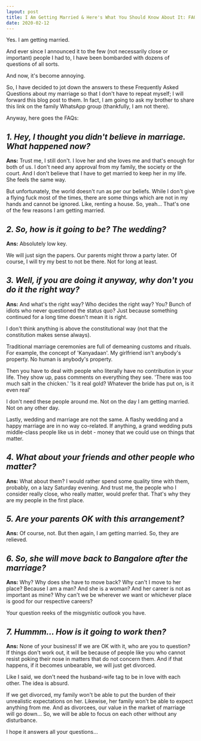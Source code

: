 ```yaml
---
layout: post
title: I Am Getting Married & Here's What You Should Know About It: FAQs About My Marriage
date: 2020-02-12
---
```

Yes. I am getting married.

And ever since I announced it to the few (not necessarily close or important) people I had to, I have been bombarded with dozens of questions of all sorts.

And now, it's become annoying.

So, I have decided to jot down the answers to these Frequently Asked Questions about my marriage so that I don't have to repeat myself; I will forward this blog post to them. In fact, I am going to ask my brother to share this link on the family WhatsApp group (thankfully, I am not there).

Anyway, here goes the FAQs:

## ***1. Hey, I thought you didn't believe in marriage. What happened now?***

**Ans:** Trust me, I still don't. I love her and she loves me and that's enough for both of us. I don't need any approval from my family, the society or the court. And I don't believe that I have to get married to keep her in my life. She feels the same way.

But unfortunately, the world doesn't run as per our beliefs. While I don't give a flying fuck most of the times, there are some things which are not in my hands and cannot be ignored. Like, renting a house. So, yeah... That's one of the few reasons I am getting married.

## ***2. So, how is it going to be? The wedding?***

**Ans:** Absolutely low key. 

We will just sign the papers. Our parents might throw a party later. Of course, I will try my best to not be there. Not for long at least.

## ***3. Well, if you are doing it anyway, why don't you do it the right way?***

**Ans:** And what's the right way? Who decides the right way? You? Bunch of idiots who never questioned the status quo? Just because something continued for a long time doesn't mean it is right. 

I don't think anything is above the constitutional way (not that the constitution makes sense always). 

Traditional marriage ceremonies are full of demeaning customs and rituals. For example, the concept of 'Kanyadaan'. My girlfriend isn't anybody's property. No human is anybody's property.

Then you have to deal with people who literally have no contribution in your life. They show up, pass comments on everything they see. 'There was too much salt in the chicken.' 'Is it real gold? Whatever the bride has put on, is it even real' 

I don't need these people around me. Not on the day I am getting married. Not on any other day.

Lastly, wedding and marriage are not the same. A flashy wedding and a happy marriage are in no way co-related. If anything, a grand wedding puts middle-class people like us in debt - money that we could use on things that matter.

## ***4. What about your friends and other people who matter?***

**Ans:** What about them? I would rather spend some quality time with them, probably, on a lazy Saturday evening. And trust me, the people who I consider really close, who really matter, would prefer that. That's why they are my people in the first place.

## ***5. Are your parents OK with this arrangement?***

**Ans:** Of course, not. But then again, I am getting married. So, they are relieved.

## ***6. So, she will move back to Bangalore after the marriage?***

**Ans:** Why? Why does she have to move back? Why can't I move to her place? Because I am a man? And she is a woman? And her career is not as important as mine? Why can't we be wherever we want or whichever place is good for our respective careers? 

Your question reeks of the misgynistic outlook you have.

## ***7. Hummm... How is it going to work then?***

**Ans:** None of your business! If we are OK with it, who are you to question? If things don't work out, it will be because of people like you who cannot resist poking their nose in matters that do not concern them. And if that happens, if it becomes unbearable, we will just get divorced. 

Like I said, we don't need the husband-wife tag to be in love with each other. The idea is absurd.

If we get divorced, my family won't be able to put the burden of their unrealistic expectations on her. Likewise, her family won't be able to expect anything from me. And as divorcees, our value in the market of marriage will go down... So, we will be able to focus on each other without any disturbance.

I hope it answers all your questions...






